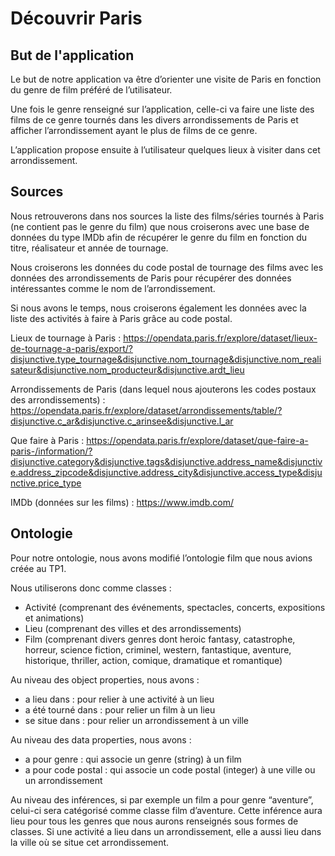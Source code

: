 # Découvrir Paris

## But de l'application

Le but de notre application va être d’orienter une visite de Paris en fonction du genre de film préféré de l’utilisateur.

Une fois le genre renseigné sur l’application, celle-ci va faire une liste des films de ce genre tournés dans les divers arrondissements de Paris et afficher l’arrondissement ayant le plus de films de ce genre.

L’application propose ensuite à l’utilisateur quelques lieux à visiter dans cet arrondissement.

## Sources

Nous retrouverons dans nos sources la liste des films/séries tournés à Paris (ne contient pas le genre du film) que nous croiserons avec une base de données du type IMDb afin de récupérer le genre du film en fonction du titre, réalisateur et année de tournage.

Nous croiserons les données du code postal de tournage des films avec les données des arrondissements de Paris pour récupérer des données intéressantes comme le nom de l’arrondissement. 

Si nous avons le temps, nous croiserons également les données avec la liste des activités à faire à Paris grâce au code postal.

Lieux de tournage à Paris :
https://opendata.paris.fr/explore/dataset/lieux-de-tournage-a-paris/export/?disjunctive.type_tournage&disjunctive.nom_tournage&disjunctive.nom_realisateur&disjunctive.nom_producteur&disjunctive.ardt_lieu

Arrondissements de Paris (dans lequel nous ajouterons les codes postaux des arrondissements) : https://opendata.paris.fr/explore/dataset/arrondissements/table/?disjunctive.c_ar&disjunctive.c_arinsee&disjunctive.l_ar

Que faire à Paris :
https://opendata.paris.fr/explore/dataset/que-faire-a-paris-/information/?disjunctive.category&disjunctive.tags&disjunctive.address_name&disjunctive.address_zipcode&disjunctive.address_city&disjunctive.access_type&disjunctive.price_type

IMDb (données sur les films) : https://www.imdb.com/

## Ontologie

Pour notre ontologie, nous avons modifié l’ontologie film que nous avions créée au TP1.

Nous utiliserons donc comme classes : 
- Activité (comprenant des événements, spectacles, concerts, expositions et animations)
- Lieu (comprenant des villes et des arrondissements)
- Film (comprenant divers genres dont heroic fantasy, catastrophe, horreur, science fiction, criminel, western, fantastique, aventure, historique, thriller, action, comique, dramatique et romantique)

Au niveau des object properties, nous avons :
- a lieu dans : pour relier à une activité à un lieu
- a été tourné dans : pour relier un film à un lieu
- se situe dans : pour relier un arrondissement à un ville

Au niveau des data properties, nous avons :
- a pour genre : qui associe un genre (string) à un film
- a pour code postal : qui associe un code postal (integer) à une ville ou un arrondissement

Au niveau des inférences, si par exemple un film a pour genre “aventure”, celui-ci sera catégorisé comme classe film d’aventure. Cette inférence aura lieu pour tous les genres que nous aurons renseignés sous formes de classes.
Si une activité a lieu dans un arrondissement, elle a aussi lieu dans la ville où se situe cet arrondissement.
